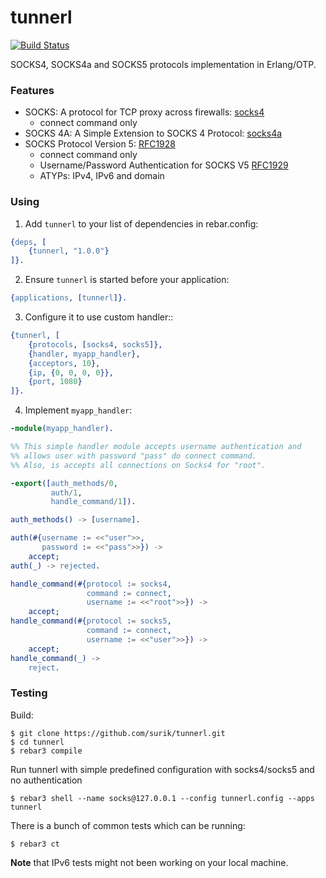 # tunnerl 

[![Build Status](https://travis-ci.org/surik/tunnerl.svg?branch=master)](https://travis-ci.org/surik/tunnerl)

SOCKS4, SOCKS4a and SOCKS5 protocols implementation in Erlang/OTP.


### Features

 * SOCKS: A protocol for TCP proxy across firewalls: [socks4](https://www.openssh.com/txt/socks4.protocol)
   * connect command only
 * SOCKS 4A: A Simple Extension to SOCKS 4 Protocol: [socks4a](https://www.openssh.com/txt/socks4a.protocol)
 * SOCKS Protocol Version 5: [RFC1928](https://www.ietf.org/rfc/rfc1928.txt) 
   * connect command only
   * Username/Password Authentication for SOCKS V5 [RFC1929](https://tools.ietf.org/rfc/rfc1929.txt)
   * ATYPs: IPv4, IPv6 and domain

### Using

1. Add `tunnerl` to your list of dependencies in rebar.config:

```erlang
{deps, [
    {tunnerl, "1.0.0"}
]}.
```

2. Ensure `tunnerl` is started before your application:

```erlang
{applications, [tunnerl]}.
```

3. Configure it to use custom handler::

```erlang
{tunnerl, [
    {protocols, [socks4, socks5]},
    {handler, myapp_handler},
    {acceptors, 10},
    {ip, {0, 0, 0, 0}},
    {port, 1080}
]}.
```

4. Implement `myapp_handler`:

```erlang
-module(myapp_handler).

%% This simple handler module accepts username authentication and
%% allows user with password "pass" do connect command.
%% Also, is accepts all connections on Socks4 for "root".

-export([auth_methods/0, 
         auth/1, 
         handle_command/1]).

auth_methods() -> [username].

auth(#{username := <<"user">>, 
       password := <<"pass">>}) -> 
    accept;
auth(_) -> rejected.

handle_command(#{protocol := socks4, 
                 command := connect,
                 username := <<"root">>}) ->
    accept;
handle_command(#{protocol := socks5, 
                 command := connect,
                 username := <<"user">>}) ->
    accept;
handle_command(_) -> 
    reject.

```

### Testing

Build:

    $ git clone https://github.com/surik/tunnerl.git
    $ cd tunnerl
    $ rebar3 compile

Run tunnerl with simple predefined configuration with socks4/socks5 and no authentication

    $ rebar3 shell --name socks@127.0.0.1 --config tunnerl.config --apps tunnerl

There is a bunch of common tests which can be running:

    $ rebar3 ct

**Note** that IPv6 tests might not been working on your local machine.

